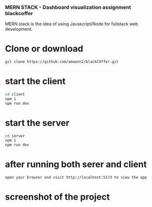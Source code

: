 ### MERN STACK - Dashboard visualization assignment blackcoffer

MERN stack is the idea of using Javascript/Node for fullstack web development.

# Clone or download

```bash
git clone https://github.com/amaann2/blackCOffer.git

```

# start the client

```bash
cd client
npm i
npm run dev
```

# start the server

```bash
cd server
npm i
npm run dev
```

# after running both serer and client

```bash
open your browser and visit http://localhost:5173 to view the app
```


# screenshot of the project
